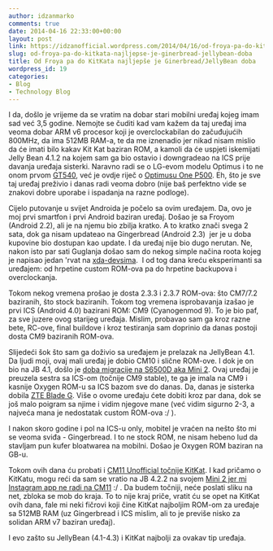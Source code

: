 ```yaml
---
author: idzanmarko
comments: true
date: 2014-04-16 22:33:00+00:00
layout: post
link: https://idzanofficial.wordpress.com/2014/04/16/od-froya-pa-do-kitkata-najljepse-je-ginerbread-jellybean-doba/
slug: od-froya-pa-do-kitkata-najljepse-je-ginerbread-jellybean-doba
title: Od Froya pa do KitKata najljepše je Ginerbread/JellyBean doba
wordpress_id: 19
categories:
- Blog
- Technology Blog
---
```


I da, došlo je vrijeme da se vratim na dobar stari mobilni uređaj kojeg imam sad već 3,5 godine. Nemojte se čuditi kad vam kažem da taj uređaj ima veoma dobar ARM v6 procesor koji je overclockabilan do začuđujućih 800MHz, da ima 512MB RAM-a, te da me iznenadio jer nikad nisam mislio da će imati bilo kakav Kit Kat baziran ROM, a kamoli da će uspjeti iskemijati Jelly Bean 4.1.2 na kojem sam ga bio ostavio i downgradeao na ICS prije davanja uređaja sisterki. Naravno radi se o LG-evom modelu Optimus i to ne onom prvom [GT540](http://www.gsmarena.com/lg_gt540_optimus-3081.php), već je ovdje riječ o [Optimusu One P500](http://www.gsmarena.com/lg_optimus_one_p500-3516.php). Eh, što je sve taj uređaj preživio i danas radi veoma dobro (nije baš perfektno vide se znakovi dobre uporabe i ispadanja na razne podloge).  
  
Cijelo putovanje u svijet Androida je počelo sa ovim uređajem. Da, ovo je moj prvi smartfon i prvi Android baziran uređaj. Došao je sa Froyom (Android 2.2), ali je na njemu bio zbilja kratko. A to kratko znači svega 2 sata, dok ga nisam updateao na Gingerbread (Android 2.3)  jer je u doba kupovine bio dostupan kao update. I da uređaj nije bio dugo nerutan. Ne, nakon isto par sati Guglanja došao sam do nekog simple načina roota kojeg je napisao jedan 'rvat na [xda-devsima](http://forum.xda-developers.com/showthread.php?t=1200167).  I od tog dana kreću eksperimanti sa uređajem: od hrpetine custom ROM-ova pa do hrpetine backupova i overclockanja.  
  
Tokom nekog vremena prošao je dosta 2.3.3 i 2.3.7 ROM-ova: što CM7/7.2 baziranih, što stock baziranih. Tokom tog vremena isprobavanja izašao je prvi ICS (Android 4.0) bazirani ROM: CM9 (Cyanogenmod 9). To je bio paf, za sve juzere ovog starijeg uređaja. Mislim, probavao sam ga kroz razne bete, RC-ove, final buildove i kroz testiranja sam doprinio da danas postoji dosta CM9 baziranih ROM-ova.  
  
Slijedeći šok što sam ga doživio sa uređajem je prelazak na JellyBean 4.1. Da ljudi moji, ovaj mali uređaj je dobio CM10 i slične ROM-ove. I dok je on bio na JB 4.1, došlo je [doba migracije na S6500D aka Mini 2](http://www.markoidzan.from.hr/samsung-galaxy-mini-2-recenzija/). Ovaj uređaj je preuzela sestra sa ICS-om (točnije CM9 stable), te ga je imala na CM9 i kasnije Oxygen ROM-u sa ICS bazom sve do danas. Da, danas je sisterka dobila [ZTE Blade G](http://www.gsmarena.com/zte_blade_g_v880g-5620.php). Više o ovome uređaju ćete dobiti kroz par dana, dok se još malo poigram sa njime i vidim njegove mane (već vidim sigurno 2-3, a najveća mana je nedostatak custom ROM-ova :/ ).  
  
I nakon skoro godine i pol na ICS-u only, mobitel je vraćen na nešto što mi se veoma sviđa - Gingerbread. I to ne stock ROM, ne nisam hebeno lud da stavljam pun kufer bloatwarea na mobilni. Došao je Oxygen ROM baziran na GB-u.  
  
Tokom ovih dana ću probati i [CM11 Unofficial točnije KitKat](http://forum.xda-developers.com/showthread.php?t=2589303). I kad pričamo o KitKatu, mogu reći da sam se vratio na JB 4.2.2 na svojem [Mini 2 jer mi Instagram app ne radi na CM11](http://www.markoidzan.from.hr/ponovni-pogled-na-samsung-galaxy-mini-2-s6500d/) :/ . Da budem točniji, neće poslati sliku na net, zbloka se mob do kraja. To to nije kraj priče, vratit ću se opet na KitKat ovih dana, fale mi neki fičrovi koji čine KitKat najboljim ROM-om za uređaje sa 512MB RAM (uz Gingerbread i ICS mislim, ali to je previše nisko za solidan ARM v7 baziran uređaj).  
  
I evo zašto su JellyBean (4.1-4.3) i KitKat najbolji za ovakav tip uređaja.
